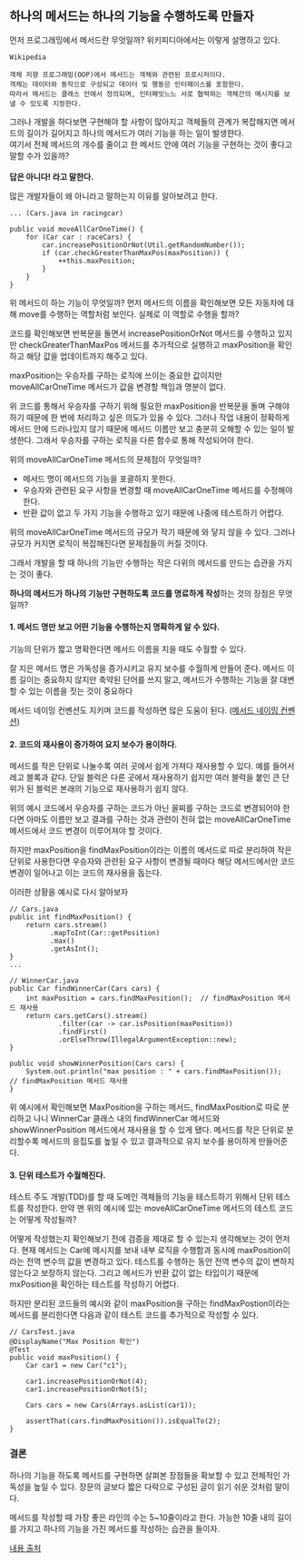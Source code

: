 ## 하나의 메서드는 하나의 기능을 수행하도록 만들자

먼저 프로그래밍에서 메서드란 무엇일까? 위키피디아에서는 이렇게 설명하고 있다.
```
Wikipedia

객체 지향 프로그래밍(OOP)에서 메서드는 객체와 관련된 프로시저이다.
객체는 데이터와 동작으로 구성되고 데이터 및 행동은 인터페이스를 포함한다.
따라서 메서드는 클래스 안에서 정의되며, 인터페잇느느 서로 협력하는 객체간의 메시지를 보낼 수 있도록 지정한다.
```

그러나 개발을 하다보면 구현해야 할 사항이 많아지고 객체들의 관계가 복잡해지면 메서드의 길이가 길어지고 하나의 메서드가 여러 기능을 하는 일이 발생한다.
<br>
여기서 전체 메서드의 개수를 줄이고 한 메서드 안에 여러 기능을 구현하는 것이 좋다고 말할 수가 있을까?
<br><br>
<b>답은 아니다! 라고 말한다.</b>

많은 개발자들이 왜 아니라고 말하는지 이유를 알아보려고 한다.

```
... (Cars.java in racingcar)

public void moveAllCarOneTime() {
    for (Car car : raceCars) {
        car.increasePositionOrNot(Util.getRandomNumber());
        if (car.checkGreaterThanMaxPos(maxPosition)) {
            ++this.maxPosition;
        }
    }
}
```
위 메서드이 하는 기능이 무엇일까? 먼저 메서드의 이름을 확인해보면 모든 자동차에 대해 move를 수행하는 역할처럼 보인다. 실제로 이 역할로 수행을 할까?
<br>

코드를 확인해보면 반복문을 돌면서 increasePositionOrNot 메서드를 수행하고 있지만 checkGreaterThanMaxPos 메서드를 추가적으로 실행하고 maxPosition을 확인하고 해당 값을 업데이트까지 해주고 있다.
<br>

maxPosition는 우승자를 구하는 로직에 쓰이는 중요한 값이지만 moveAllCarOneTime 메서드가 값을 변경할 책임과 명분이 없다.
<br>

위 코드를 통해서 우승자를 구하기 위해 필요한 maxPosition을 반복문을 돌며 구해야 하기 때문에 한 번에 처리하고 싶은 의도가 있을 수 있다. 그러나 작업 내용이 정확하게 메서드 안에 드러나있지 않기
때문에 메서드 이름만 보고 충분히 오해할 수 있는 일이 발생한다. 그래서 우승자를 구하는 로직을 다른 함수로 통해 작성되어야 한다.
<br>

위의 moveAllCarOneTime 메서드의 문제점이 무엇일까?

- 메서드 명이 메서드의 기능을 포괄하지 못한다.
- 우승자와 관련된 요구 사항을 변경할 때 moveAllCarOneTime 메서드를 수정해야 한다.
- 반환 값이 없고 두 가지 기능을 수행하고 있기 때문에 나중에 테스트하기 어렵다.

위의 moveAllCarOneTime 메서드의 규모가 작기 때문에 와 닿지 않을 수 있다. 그러나 규모가 커지면 로직이 복잡해진다면 문제점들이 커질 것이다.
<br>

그래서 개발을 할 때 하나의 기능만 수행하는 작은 다위의 메서드를 만드는 습관을 가지는 것이 좋다.
<br>

<b>하나의 메서드가 하나의 기능만 구현하도록 코드를 명료하게 작성</b>하는 것의 장점은 무엇일까?

#### 1. 메서드 명만 보고 어떤 기능을 수행하는지 명확하게 알 수 있다.
기능의 단위가 짧고 명확한다면 메서드 이름을 지을 때도 수월할 수 있다.
<br>

잘 지은 메서드 명은 가독성을 증가시키고 유지 보수를 수월하게 만들어 준다. 메서드 이름 길이는 중요하지 않지만 축약된 단어를 쓰지 말고, 
메서드가 수행하는 기능을 잘 대변할 수 있는 이름을 짓는 것이 중요하다
<br>

메서드 네이밍 컨벤션도 지키며 코드를 작성하면 많은 도움이 된다. ([메서드 네이밍 컨벤션](https://woowacourse.github.io/javable/2020-04-26/Method-Naming))
<br>

#### 2. 코드의 재사용이 증가하여 요지 보수가 용이하다.
메서드를 작은 단위로 나눌수록 여러 곳에서 쉽게 가져다 재사용할 수 있다. 예를 들어서 레고 블록과 같다. 단일 블럭은 다른 곳에서 재사용하기 쉽지만
여러 블럭을 붙인 큰 단위가 된 블럭은 본래의 기능으로 재사용하기 쉽지 않다.
<br>

위의 예시 코드에서 우승자를 구하는 코드가 아닌 꼴찌를 구하는 코드로 변경되어야 한다면 아마도 이름만 보고 결과를 구하는 것과 관련이 전혀 없는
moveAllCarOneTime 메서드에서 코드 변경이 이루어져야 할 것이다.
<br>

하지만 maxPosition을 findMaxPosition이라는 이름의 메서드로 따로 분리하여 작은 단위로 사용한다면 우승자와 관련된 요구 사항이 변경될 때마다 해당 메서드에서만
코드 변경이 일어나고 이는 코드의 재사용을 돕는다. 
<br>

이러한 상황을 예시로 다시 알아보자
```
// Cars.java
public int findMaxPosition() {
    return cars.stream()
          .mapToInt(Car::getPosition)
          .max()
          .getAsInt();
}
...

// WinnerCar.java
public Car findWinnerCar(Cars cars) {
    int maxPosition = cars.findMaxPosition();  // findMaxPosition 메서드 재사용
    return cars.getCars().stream()
            .filter(car -> car.isPosition(maxPosition))
            .findFirst()
            .orElseThrow(IllegalArgumentException::new);
}

public void showWinnerPosition(Cars cars) {
    System.out.println("max position : " + cars.findMaxPosition());  // findMaxPosition 메서드 재사용
}
```
위 예시에서 확인해보면 MaxPosition을 구하는 메서드, findMaxPosition로 따로 분리하고 나니 WinnerCar 클래스 내의 findWinnerCar 메서드와
showWinnerPosition 메서드에서 재사용을 할 수 있게 됐다. 메서드를 작은 단위로 분리할수록 메서드의 응집도를 높일 수 있고 결과적으로 유지 보수를
용이하게 만들어준다.

#### 3. 단위 테스트가 수월해진다.
테스트 주도 개발(TDD)를 할 때 도메인 객체들의 기능을 테스트하기 위해서 단위 테스트를 작성한다. 만약 맨 위의 예시에 있는 moveAllCarOneTime 메서드의 테스트 코드는 어떻게 작성될까?
<br>

어떻게 작성했는지 확인해보기 전에 검증을 제대로 할 수 있는지 생각해보는 것이 먼저다. 현재 메서드는 Car에 메시지를 보내 내부 로직을 수행함과 동시에 maxPosition이라는 전역 변수의 값을 변경하고 있다.
테스트를 수행하는 동안 전역 변수의 값이 변하지 않는다고 보장하지 않는다. 그리고 메서드가 반환 값이 없는 타입이기 때문에 mxPosition을 확인하는 테스트를 작성하기 어렵다.
<br>

하지만 분리된 코드들의 예시와 같이 maxPosition을 구하는 findMaxPostion이라는 메서드를 분리한다면 다음과 같이 테스트 코드를 추가적으로 작성할 수 있다.
```
// CarsTest.java
@DisplayName("Max Position 확인")
@Test
public void maxPosition() {
    Car car1 = new Car("c1");
  
    car1.increasePositionOrNot(4);
    car1.increasePositionOrNot(5);
  
    Cars cars = new Cars(Arrays.asList(car1));
  
    assertThat(cars.findMaxPosition()).isEqualTo(2);
}
```

### 결론
하나의 기능을 하도록 메서드를 구현하면 살펴본 장점들을 확보할 수 있고 전체적인 가독성을 높일 수 있다. 장문의 글보다 짧은 다락으로 구성된 글이 읽기 쉬운 것처럼 말이다.
<br>

메서드를 작성할 때 가장 좋은 라인의 수는 5~10줄이라고 한다. 가능한 10줄 내의 길이를 가지고 하나의 기능을 가진 메서드를 작성하는 습관을 들이자.

[내용 출처](https://woowacourse.github.io/javable/2020-05-10/single-job-method)

